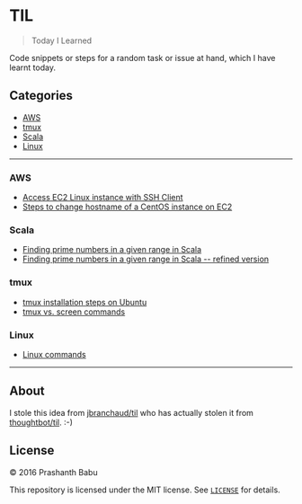 # TIL

> Today I Learned

Code snippets or steps for a random task or issue at hand, which I have learnt today.



## Categories
- [AWS](#aws)
- [tmux](#tmux)
- [Scala](#scala)
- [Linux](#linux)


----------

### AWS
- [Access EC2 Linux instance with SSH Client](AWS/aws-pscp-ssh-scp.md)
- [Steps to change hostname of a CentOS instance on EC2](AWS/aws-change-hostname-centos.md)


### Scala
- [Finding prime numbers in a given range in Scala](Scala/find-primes-scala.md)
- [Finding prime numbers in a given range in Scala -- refined version](Scala/find-primes-scala-refined.md)


### tmux
- [tmux installation steps on Ubuntu](tmux/tmux-install.md)
- [tmux vs. screen commands](tmux/tmux_vs_screen-commands.md)


### Linux
- [Linux commands](Linux/Linux-commands.md)


----------

## About

I stole this idea from [jbranchaud/til](https://github.com/jbranchaud/til) who has actually stolen it from [thoughtbot/til](https://github.com/thoughtbot/til). :-)



## License

&copy; 2016 Prashanth Babu

This repository is licensed under the MIT license. See [`LICENSE`](LICENSE) for
details.
